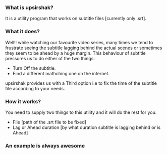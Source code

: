 ### What is upsirshak?

It is a utility program that works on subtitle files [currently only .srt].

### What it does?

Well!! while watching our favourite video series, many times we tend to frustrate seeing the subtitle lagging behind the actual scenes or sometimes they seem to be ahead by a huge margin. This behaviour of subtitle pressures us to do either of the two things:

- Turn Off the subtitle.
- Find a different mathching one on the internet.

upsirshak provides us with a Third option i.e to fix the time of the subtitle file according to your needs.

### How it works?

You need to supply two things to this utility and it will do the rest for you.

- File [path of the .srt file to be fixed]
- Lag or Ahead duration [by what duration subtitle is lagging behind or is Ahead]

### An example is always awesome  



